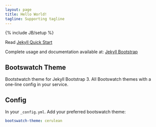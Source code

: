 ```yaml
---
layout: page
title: Hello World!
tagline: Supporting tagline
---
```

{% include JB/setup %}

Read [Jekyll Quick Start](http://jekyllbootstrap.com/usage/jekyll-quick-start.html)

Complete usage and documentation available at: [Jekyll Bootstrap](http://jekyllbootstrap.com)

## Bootswatch Theme

Bootstwatch theme for Jekyll Bootstrap 3. All Bootswatch themes with a one-line config in your service.

## Config
In your `_config.yml`. Add your preferred bootswatch theme:

```yaml
bootswatch-theme: cerulean
```

